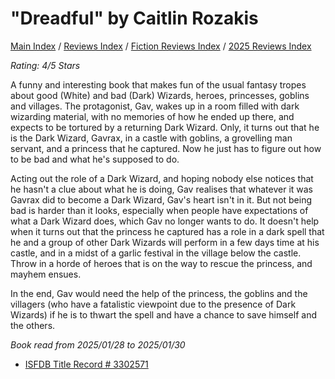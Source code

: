 # "Dreadful" by Caitlin Rozakis

[Main Index](../../../README.md) / [Reviews Index](../../README.md) / [Fiction Reviews Index](../README.md) / [2025 Reviews Index](README.md)

*Rating: 4/5 Stars*

A funny and interesting book that makes fun of the usual fantasy tropes about good (White) and bad (Dark) Wizards, heroes, princesses, goblins and villages. The protagonist, Gav, wakes up in a room filled with dark wizarding material, with no memories of how he ended up there, and expects to be tortured by a returning Dark Wizard. Only, it turns out that he is the Dark Wizard, Gavrax, in a castle with goblins, a grovelling man servant, and a princess that he captured. Now he just has to figure out how to be bad and what he's supposed to do.

Acting out the role of a Dark Wizard, and hoping nobody else notices that he hasn't a clue about what he is doing, Gav realises that whatever it was Gavrax did to become a Dark Wizard, Gav's heart isn't in it. But not being bad is harder than it looks, especially when people have expectations of what a Dark Wizard does, which Gav no longer wants to do. It doesn't help when it turns out that the princess he captured has a role in a dark spell that he and a group of other Dark Wizards will perform in a few days time at his castle, and in a midst of a garlic festival in the village below the castle. Throw in a horde of heroes that is on the way to rescue the princess, and mayhem ensues.

In the end, Gav would need the help of the princess, the goblins and the villagers (who have a fatalistic viewpoint due to the presence of Dark Wizards) if he is to thwart the spell and have a chance to save himself and the others.

*Book read from 2025/01/28 to 2025/01/30*

- [ISFDB Title Record # 3302571](https://www.isfdb.org/cgi-bin/title.cgi?3302571)

